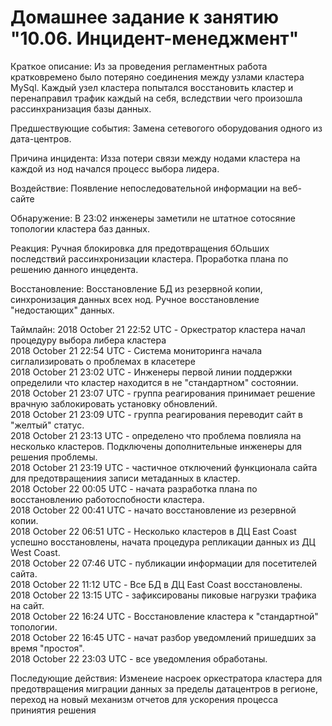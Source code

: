 # Домашнее задание к занятию "10.06. Инцидент-менеджмент"

Краткое описание: Из за проведения регламентных работа кратковремено было потеряно соединения между узлами кластера MySql. Каждый узел кластера попытался восстановить кластер и перенаправил трафик каждый на себя, вследствии чего произошла рассинхранизация базы данных.

Предшествующие события: Замена сетевогого оборудования одного из дата-центров.

Причина инцидента: Изза потери связи между нодами кластера на каждой из нод начался процесс выбора лидера.

Воздействие: Появление непоследовательной информации на веб-сайте

Обнаружение: В 23:02 инженеры заметили не штатное сотосяние топологии кластера баз данных.

Реакция: Ручная блокировка для предотвращения бОльших последствий рассинхронизации кластера. Проработка плана по решению  данного инцедента. 

Восстановление: Восстановление БД из резервной копии, синхронизация данных всех нод. Ручное восстановление "недостающих" данных.

Таймлайн: 
  2018 October 21 22:52 UTC - Оркестратор кластера начал процедуру выбора либера кластера  
  2018 October 21 22:54 UTC - Система мониторинга начала сиглализировать о проблемах в класетере  
  2018 October 21 23:02 UTC - Инженеры первой линии поддержки определили что кластер находится в не "стандартном" состоянии.  
  2018 October 21 23:07 UTC - группа реагирования принимает решение врачную заблокировать установку обновлений.   
  2018 October 21 23:09 UTC - группа реагирования переводит сайт в "желтый" статус.  
  2018 October 21 23:13 UTC - определено что проблема повлияла на несколько кластеров. Подключены дополнительные инженеры для решения проблемы.  
  2018 October 21 23:19 UTC - частичное отключений функционала сайта для предотвращениия записи метаданных в кластер.  
  2018 October 22 00:05 UTC - начата разработка плана по восстановлению работоспобности кластера.  
  2018 October 22 00:41 UTC - начато восстановление из резервной копии.  
  2018 October 22 06:51 UTC - Несколько кластеров в ДЦ East Coast успешно восстановлены, начата процедура репликации данных из ДЦ West Coast.  
  2018 October 22 07:46 UTC - публикации информации для посетителей сайта.  
  2018 October 22 11:12 UTC - Все БД в ДЦ East Coast восстановлены.  
  2018 October 22 13:15 UTC - зафиксированы пиковые нагрузки трафика на сайт.  
  2018 October 22 16:24 UTC - Восстановление кластера к "стандартной" топологии.  
  2018 October 22 16:45 UTC - начат разбор уведомлений пришедших за время "простоя".  
  2018 October 22 23:03 UTC - все уведомления обработаны.  

Последующие действия: Изменеие насроек оркестратора кластера для предотвращения миграции данных за пределы датацентров в регионе, переход на новый механизм отчетов для ускорения процесса приниятия решения



